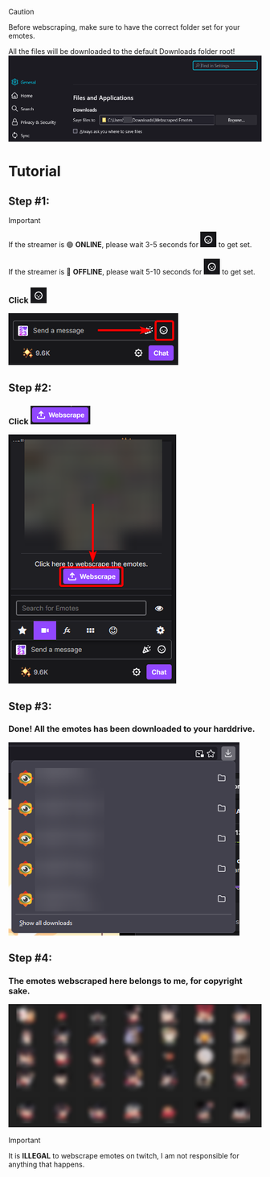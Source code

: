 > [!CAUTION]
> Before webscraping, make sure to have the correct folder set for your emotes.
> 
> All the files will be downloaded to the default Downloads folder root!
> ![set downloads path](./tutorial/firefox_eohu2p0MXEd.png)

# **Tutorial**
## **Step #1:**
> [!IMPORTANT]
> If the streamer is :green_circle: **ONLINE**, please wait 3-5 seconds for ![emote menu](./tutorial/firefox_eohgpnVNmrf.png) to get set.
> 
> If the streamer is :red_circle: **OFFLINE**, please wait 5-10 seconds for ![emote menu](./tutorial/firefox_eohgpnVNmrf.png) to get set.
### Click ![emote menu](./tutorial/firefox_eohgpnVNmrf.png)
![emote menu](./tutorial/firefox_eohIbtensYf.png)

## **Step #2:**
### Click ![webscrape button](./tutorial/firefox_eoh1ZVO2u4P.png)
![emote menu](./tutorial/firefox_eohoEmyDIGK.png)

## **Step #3:**
### Done! All the emotes has been downloaded to your harddrive.
![webscrape button](./tutorial/firefox_eohLzGwHSwP.png)

## **Step #4:**
### The emotes webscraped here belongs to **me**, for copyright sake.
![webscrape button](./tutorial/explorer_eoh8bLSK6eR.png)

> [!IMPORTANT]
> It is **ILLEGAL** to webscrape emotes on twitch, I am not responsible for anything that happens.